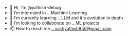 - 👋 Hi, I’m @yathish-debug
- 👀 I’m interested in ...Machine Learning
- 🌱 I’m currently learning ...LLM and it's evolution in depth
- 💞️ I’m looking to collaborate on ...ML projects
- 📫 How to reach me ...yashyathish850@gmail.com

<!---
yathish-debug/yathish-debug is a ✨ special ✨ repository because its `README.md` (this file) appears on your GitHub profile.
You can click the Preview link to take a look at your changes.
--->
